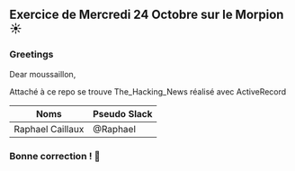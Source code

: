 ## Exercice de Mercredi 24 Octobre sur le Morpion :sunny: 
### Greetings
<p>Dear moussaillon,</p>
<p>Attaché à ce repo se trouve The_Hacking_News réalisé avec ActiveRecord</strong></p>

Noms | Pseudo Slack
------------ | -------------
Raphael Caillaux| @Raphael

### Bonne correction ! :poop:
